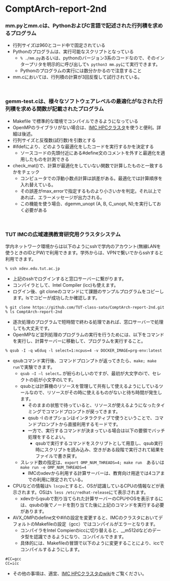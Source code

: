 # ComptArch-report-2nd

### mm.pyとmm.cは、PythonおよびC言語で記述された行列積を求めるプログラム
- 行列サイズは960とコード中で固定されている
- Pythonのプログラムは、実行可能なスクリプトとなっている
  - `% ./mm.py`あるいは、pythonのバージョン3系のコードなので、そのインタープリタを明示的に呼び出して`% python3 mm.py`にて実行できます。
  - Pythonのプログラムの実行には数分かかるので注意すること
- mm.cにおいては、行列積の計算が3回反復して試行されている。

<br>

### gemm-test.cは、様々なソフトウェアレベルの最適化がなされた行列積を求める関数が記載されたプログラム
- Makefile で標準的な環境でコンパイルできるようになっている
- OpenMPのライブラリがない場合は、[IMC HPCクラスタ](https://hpcportal.imc.tut.ac.jp/wiki/)を使うと便利。詳細は後述。
- 行列サイズと反復数(試行数)を引数とする
- #ifdefにより、どのような最適化をしたコードを実行するかを決定する
  - ソースコードの先頭付近にある#define文のコメントを外すと最適化を適用したものを計測できる
- check_mat()で、計算が最適化をしていない関数で計算したものと一致するかをチェック
  - コンピュータでの浮動小数点計算は誤差がある。最適化では計算順序を入れ替えている。
  - その誤差がmax_errorで指定するものより小さいかを判定。それ以上であれば、エラーメッセージが出力される。
  - この機能を使う場合、dgemm_unopt (A, B, C_unopt, N);を実行しておく必要がある

<br>

### TUT IMCの広域連携教育研究用クラスタシステム
学内ネットワーク環境からは以下のようにsshで学内のアカウント(無線LANを使うときのIDとPW)で利用できます。学外からは、VPNで繋いでからsshすると利用できます。
```
% ssh xdev.edu.tut.ac.jp
```
- 上記のsshでログインすると窓口サーバーに繋がります。
- コンパイラとして、Intel Compiler (icc)も使えます。
- ログイン後、git cloneのコマンドにて課題のサンプルプログラムをコピーします。lsでコピーが成功したか確認します。
```
% git clone https://github.com/TUT-class-sato/ComptArch-report-2nd.git
% ls ComptArch-report-2nd
```
- 逐次処理のプログラムで短時間で終わる処理であれば、窓口サーバーで処理しても大丈夫です。
- OpenMPなど並列処理のプログラムの実行を行うためには、以下をコマンドを実行し、計算サーバーに移動して、プログラムを実行すること。
```
% qsub -I -q wEduq -l select=1:ncpus=4 -v DOCKER_IMAGE=prg-env:latest
```
- qsubコマンド実行後、コマンドプロンプトが返ってきたら、`make; make run`で実験できます。
  - `qsub –I –l select…` が紛らわしいのですが、最初が大文字のiで、セレクトの前が小文字のLです。
  - qsubとは計算機のリソースを管理して共有して使えるようにしているツールなので、リソースがその時に使えるものがないと待ち時間が発生します。
      - そのままの状態で待っていると、リソースが使えるようになったタイミングでコマンドプロンプトが戻ってきます。
      - qsub -I のオプションはインタラクティブで使うということで、コマンドプロンプトから直接利用するモードです。
      - 一方で、実行するコマンドが決まっている場合は以下の要領でバッチ処理をするとよい。
        - qsubで実行するコマンドをスクリプトとして用意し、qsub実行時にスクリプトを読み込み、空きがある段階で実行されて結果をファイルで書き戻す。
  - スレッド数の指定は、`export OMP_NUM_THREADS=4; make run`　あるいは　`make run -e OMP_NUM_THREADS=4`
    - IMCのxdevから利用する計算サーバーは、教育向け用途では4コアまでの利用に限定されている。
- CPUなどの情報は`% lscpu`とすると、OSが認識しているCPUの情報などが表示されます。OSは`% less /etc/redhat-release`にて表示されます。
  - xdevからqsubで割り当てられた計算サーバーのCPUやOSを表示するには、qsubの後でノードを割り当てた後に上記のコマンドを実行する必要があります。
- AVX_OMPのdefine文や#ifの設定を変更すると、IMCのクラスタにおいてデフォルトのMakefileの設定（gcc）ではコンパイルがエラーとなります。
  - コンパイラをIntel Compierのiccに切り替えると、__m512dなどのデータ型を認識できるようになり、コンパイルできます。
  - 具体的には、Makefileの冒頭で以下のように変更することにより、iccでコンパイルするようにします。
```
#CC=gcc
CC=icc
```
- その他の事項は、適宜、[IMC HPCクラスタのwiki](https://hpcportal.imc.tut.ac.jp/wiki/)をご覧ください。
